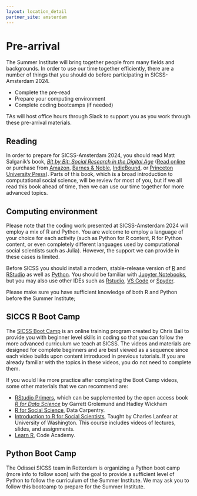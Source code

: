 ```yaml
---
layout: location_detail
partner_site: amsterdam
---
```


# Pre-arrival

The Summer Institute will bring together people from many fields and backgrounds. In order to use our time together efficiently, there are a number of things that you should do before participating in SICSS-Amsterdam 2024.

- Complete the pre-read
- Prepare your computing environment
- Complete coding bootcamps (if needed)


TAs will host office hours through Slack to support you as you work through these pre-arrival materials.

## Reading

In order to prepare for SICSS-Amsterdam 2024, you should read Matt Salganik’s book, *[Bit by Bit: Social Research in the Digital Age](http://www.bitbybitbook.com)* ([Read online](https://www.bitbybitbook.com/en/1st-ed/preface/) or purchase from [Amazon](https://www.amazon.com/Bit-Social-Research-Digital-Age/dp/0691158649), [Barnes & Noble](https://www.barnesandnoble.com/w/bit-by-bit-matthew-salganik/1125483924), [IndieBound](https://www.indiebound.org/book/9780691158648), or [Princeton University Press](https://press.princeton.edu/titles/11057.html)). Parts of this book, which is a broad introduction to computational social science, will be review for most of you, but if we all read this book ahead of time, then we can use our time together for more advanced topics.

## Computing environment

Please note that the coding work presented at SICSS-Amsterdam 2024 will employ a mix of R and Python. You are welcome to employ a language of your choice for each activity (such as Python for R content, R for Python content, or even completely different languages used by computational social scientists such as Julia). However, the support we can provide in these cases is limited. 

Before SICSS you should install a modern, stable-release version of [R](https://www.r-project.org/) and [RStudio](https://posit.co/download/rstudio-desktop/) as well as [Python](https://www.python.org/). You should be familiar with [Jupyter Notebooks](https://jupyter.org/), but you may also use other IDEs such as [Rstudio](https://posit.co/download/rstudio-desktop/), [VS Code](https://code.visualstudio.com/) or [Spyder](https://www.spyder-ide.org/). 

Please make sure you have sufficient knowledge of both R and Python before the Summer Institute; 

## SICCS R Boot Camp

The [SICSS Boot Camp](https://sicss.io/boot_camp) is an online training program created by Chris Bail to provide you with beginner level skills in coding so that you can follow the more advanced curriculum we teach at SICSS. The videos and materials are designed for complete beginners and are best viewed as a sequence since each video builds upon content introduced in previous tutorials. If you are already familiar with the topics in these videos, you do not need to complete them.

If you would like more practice after completing the Boot Camp videos, some other materials that we can recommend are:
- [RStudio Primers](https://rstudio.cloud/learn/primers), which can be supplemented by the open access book _[R for Data Science](https://r4ds.had.co.nz/)_ by Garrett Grolemund and Hadley Wickham
- [R for Social Science](https://datacarpentry.org/r-socialsci/), Data Carpentry.  
- [Introduction to R for Social Scientists](https://clanfear.github.io/CSSS508/), Taught by Charles Lanfear at University of Washington. This course includes videos of lectures, slides, and assignments.
- [Learn R](https://www.codecademy.com/learn/learn-r), Code Academy.



## Python Boot Camp 
<!-- collaboration? -->

The Odissei SICSS team in Rotterdam is organizing a Python boot camp (more info to follow soon) with the goal to provide a sufficient level of Python to follow the curriculum of the Summer Institute. We may ask you to follow this bootcamp to prepare for the Summer Institute. 

<!-- can follow this bootcamp to  -->

<!-- The bootcamp will take place online from **X** to **Y**.  -->




<!-- ## Lecture videos -->

<!-- SICSS-Amsterdam 2024 will be using a [flipped classroom model](https://en.wikipedia.org/wiki/Flipped_classroom).  Therefore, you should watch [videos of lectures](https://sicss.io/curriculum) before our meetings, and then we will use our time together for discussion and group activities. -->

<!-- ## Computing environment -->

<!-- ### R and Python -->

<!-- Some of the activities will require coding in R and Python. You are welcome to use other languages, but we cannot guarantee that we can support them. Before SICSS you should install a modern, stable-release version of [R](https://www.r-project.org/) and [RStudio](https://rstudio.com/products/rstudio/download/) as well as [Python](https://www.python.org/) -->



<!-- ### Slack -->

<!-- Before participating at SICSS-Amsterdam 2024, you should have an account in the SICSS 2024 Slack workspace.  If you have not used Slack before, you should review these [getting started](https://slack.com/help/categories/360000049043-Getting-started) materials.  Slack can be hard to use at first, but we've found that it is the best way to enable everyone to collaborate. -->

<!-- ### GitHub -->

<!-- Many participants at SICSS use GitHub to collaborate. If you do not yet have one, you should [create a GitHub account](https://github.com/join). If you are a student, we recommend that you apply for a [GitHub Student Developer Pack](https://education.github.com/pack). -->

<!-- ## Office hours -->

<!-- The SICSS-Princeton [TAs](https://sicss.io/2021/princeton/people#teaching_assistants) will host weekly office hours in the SICSS 2021 Slack. You can find information about the office hours in the SICSS 2021 Slack channel #pre-office-hours. If you are not able to attend during the regularly scheduled office hours or have any questions about office hours, please contact one of the [TAs](https://sicss.io/2021/princeton/people#teaching_assistants). -->
